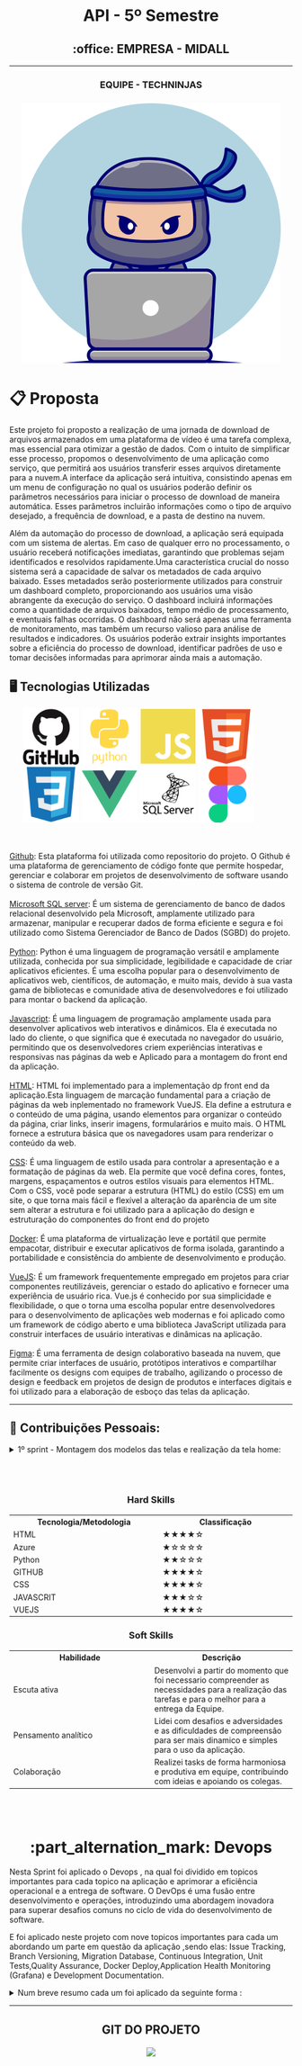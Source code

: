 <h1 align="center"> API - 5º Semestre</h1>
<h2 align="center">:office: EMPRESA - MIDALL </h2>


----------------------------------------------------------------------------------------------------------------------------------------------------------------------------------
<h3 align="center"> 
 EQUIPE - TECHNINJAS
<h3 align="center"> 

![logo_projeto](https://github.com/Orlandi-a11/PortifolioFatecApi/blob/main/IMG/logo-techNinjass.png)



# :clipboard: Proposta
Este projeto foi proposto a realização de uma jornada de download de arquivos armazenados em uma plataforma de vídeo é uma tarefa complexa, mas essencial para otimizar a gestão de dados. Com o intuito de simplificar esse processo, propomos o desenvolvimento de uma aplicação como serviço, que permitirá aos usuários transferir esses arquivos diretamente para a nuvem.A interface da aplicação será intuitiva, consistindo apenas em um menu de configuração no qual os usuários poderão definir os parâmetros necessários para iniciar o processo de download de maneira automática. Esses parâmetros incluirão informações como o tipo de arquivo desejado, a frequência de download, e a pasta de destino na nuvem.

Além da automação do processo de download, a aplicação será equipada com um sistema de alertas. Em caso de qualquer erro no processamento, o usuário receberá notificações imediatas, garantindo que problemas sejam identificados e resolvidos rapidamente.Uma característica crucial do nosso sistema será a capacidade de salvar os metadados de cada arquivo baixado. Esses metadados serão posteriormente utilizados para construir um dashboard completo, proporcionando aos usuários uma visão abrangente da execução do serviço. O dashboard incluirá informações como a quantidade de arquivos baixados, tempo médio de processamento, e eventuais falhas ocorridas.
O dashboard não será apenas uma ferramenta de monitoramento, mas também um recurso valioso para análise de resultados e indicadores. Os usuários poderão extrair insights importantes sobre a eficiência do processo de download, identificar padrões de uso e tomar decisões informadas para aprimorar ainda mais a automação.

## :desktop_computer: Tecnologias Utilizadas
<ul>
<img src="https://raw.githubusercontent.com/devicons/devicon/1119b9f84c0290e0f0b38982099a2bd027a48bf1/icons/github/github-original-wordmark.svg" width="100"    height="100" />	
<img src="https://raw.githubusercontent.com/devicons/devicon/1119b9f84c0290e0f0b38982099a2bd027a48bf1/icons/python/python-plain-wordmark.svg" width="100" height="100" />
<img src="https://raw.githubusercontent.com/devicons/devicon/master/icons/javascript/javascript-plain.svg" width="100" height="100" />
<img src="https://raw.githubusercontent.com/devicons/devicon/master/icons/html5/html5-original.svg" width="100" height="100" />
<img src="https://raw.githubusercontent.com/devicons/devicon/master/icons/css3/css3-original.svg" width="100" height="100" />
<img src="https://raw.githubusercontent.com/devicons/devicon/master/icons/vuejs/vuejs-original.svg" width="100" height="100" />
<img src="https://github.com/devicons/devicon/blob/master/icons/microsoftsqlserver/microsoftsqlserver-plain-wordmark.svg" width="100"    height="100" />
 <img src="https://raw.githubusercontent.com/devicons/devicon/1119b9f84c0290e0f0b38982099a2bd027a48bf1/icons/figma/figma-original.svg" width="100" height="100" />
</ul>
 <br></br>
 <a href="https://github.com">Github</a>: Esta plataforma foi utilizada como repositorio do projeto. O Github é uma plataforma de gerenciamento de código fonte que permite hospedar, gerenciar e colaborar em projetos de desenvolvimento de software usando o sistema de controle de versão Git.
<br></br>
<a href="https://azure.microsoft.com/pt-br/">Microsoft SQL server</a>: É um sistema de gerenciamento de banco de dados relacional desenvolvido pela Microsoft, amplamente utilizado para armazenar, manipular e recuperar dados de forma eficiente e segura e foi utilizado como Sistema Gerenciador de Banco de Dados (SGBD) do projeto. 
<br></br>
<a href="https://www.python.org">Python</a>: Python é uma linguagem de programação versátil e amplamente utilizada, conhecida por sua simplicidade, legibilidade e capacidade de criar aplicativos eficientes. É uma escolha popular para o desenvolvimento de aplicativos web, científicos, de automação, e muito mais, devido à sua vasta gama de bibliotecas e comunidade ativa de desenvolvedores e foi utilizado para montar o backend da aplicação.
<br></br>
<a href="https://developer.mozilla.org/en-US/docs/Web/JavaScript">Javascript</a>: É uma linguagem de programação amplamente usada para desenvolver aplicativos web interativos e dinâmicos. Ela é executada no lado do cliente, o que significa que é executada no navegador do usuário, permitindo que os desenvolvedores criem experiências interativas e responsivas nas páginas da web e Aplicado para a montagem do front end da aplicação.
<br></br>
<a href="https://developer.mozilla.org/en-US/docs/Web/HTML">HTML</a>: HTML foi implementado para a implementação dp front end da aplicação.Esta linguagem de marcação fundamental para a criação de páginas da web inplementado no framework VueJS. Ela define a estrutura e o conteúdo de uma página, usando elementos para organizar o conteúdo da página, criar links, inserir imagens, formularários e muito mais. O HTML fornece a estrutura básica que os navegadores usam para renderizar o conteúdo da web.
<br></br>
<a href="https://developer.mozilla.org/en-US/docs/Web/CSS">CSS</a>: É uma linguagem de estilo usada para controlar a apresentação e a formatação de páginas da web. Ela permite que você defina cores, fontes, margens, espaçamentos e outros estilos visuais para elementos HTML. Com o CSS, você pode separar a estrutura (HTML) do estilo (CSS) em um site, o que torna mais fácil e flexível a alteração da aparência de um site sem alterar a estrutura e foi utilizado para a aplicação do design e estruturação do componentes do front end do projeto
<br></br>
<a href="https://www.docker.com/">Docker</a>: É uma plataforma de virtualização leve e portátil que permite empacotar, distribuir e executar aplicativos de forma isolada, garantindo a portabilidade e consistência do ambiente de desenvolvimento e produção.
<br></br>
<a href="https://vuejs.org">VueJS</a>: É um framework frequentemente empregado em projetos para criar componentes reutilizáveis, gerenciar o estado do aplicativo e fornecer uma experiência de usuário rica. Vue.js é conhecido por sua simplicidade e flexibilidade, o que o torna uma escolha popular entre desenvolvedores para o desenvolvimento de aplicações web modernas e foi aplicado como um framework de código aberto e uma biblioteca JavaScript utilizada para construir interfaces de usuário interativas e dinâmicas na aplicação.
<br></br>
<a href="https://www.figma.com/">Figma</a>: É uma ferramenta de design colaborativo baseada na nuvem, que permite criar interfaces de usuário, protótipos interativos e compartilhar facilmente os designs com equipes de trabalho, agilizando o processo de design e feedback em projetos de design de produtos e interfaces digitais e foi utilizado para a elaboração de esboço das telas da aplicação.


-------------------------------------------------------------------------------------------------------------------------------------------------------------

 ## :dart: Contribuições Pessoais: 


<details>
<summary> 1º sprint - Montagem dos modelos das telas e realização da tela home: </summary>
  
- Tarefa de montagem das telas realizada no figma e inicio do projeto com a tela home no vue.js;

2° Sprint - Criação da tela de configuração do google drive para a azure:
- Realizada a criação das telas visual para conectar a nuvem do driver para realização da transferencia da azure;

3° Sprint - Ajuste na tela de configuração e inserção do modal :
- Ajuste da tela de configuração do projeto e inserção do modal na tela de configuração da azure e drive;

4° Sprint - Ajuste da tela de parametro de tempo:
- E como sprint final realizei os ajustes de tempo e minuto para a transferencia de dados do projeto;

</details>

  
</details>


<br></br>

<h3 align="center"> Hard Skills </h3>
  <table align="center">
    <tr>
      <th width="300px">Tecnologia/Metodologia</th>
      <th width="300px">Classificação</th>
    </tr>
    <tr>
      <td>HTML</td>
      <td>★★★★☆</td>
    </tr>
    <tr>
      <td>Azure</td>
      <td>★☆☆☆☆</td>
    </tr>	
    <tr>
      <td>Python</td>
      <td>★★☆☆☆</td>
    </tr>
    <tr>
      <td>GITHUB</td>
      <td>★★★★☆</td>
    </tr>
     <tr>
      <td>CSS</td>
      <td>★★★★☆</td>
    </tr>
      <tr>
      <td>JAVASCRIT</td>
      <td>★★★☆☆</td>
    </tr>
 <tr>
      <td>VUEJS</td>
      <td>★★★★☆</td>
    </tr>


  </table>

 <h3 align="center">Soft Skills</h3>
  <table align="center">
    <tr>
      <th width="300px">Habilidade</th>
      <th width="300px">Descrição</th>
    </tr>
    <tr>
      <td>Escuta ativa</td>
      <td>Desenvolvi a partir do momento que foi necessario compreender as necessidades para a realização das tarefas e para o melhor para a entrega da Equipe.</td>
    </tr>
    <tr>
      <td>Pensamento analítico</td>
      <td>Lidei com desafios e adversidades e as dificuldades de compreensão para ser mais dinamico e simples para o uso da aplicação.</td>
    </tr>
    <tr>
      <td>Colaboração</td>
      <td>Realizei tasks de forma harmoniosa e produtiva em equipe, contribuindo com ideias e apoiando os colegas.</td>
  </table>


<br></br>
<h1 align="center">:part_alternation_mark: Devops</h1>

Nesta Sprint foi aplicado o Devops , na qual foi dividido em topicos importantes para cada topico na aplicação e aprimorar a eficiência operacional e a entrega de software. O DevOps é uma fusão entre desenvolvimento e operações, introduzindo uma abordagem inovadora para superar desafios comuns no ciclo de vida do desenvolvimento de software.

E foi aplicado neste projeto com nove topicos importantes para cada um abordando um parte em questão da aplicação ,sendo elas: Issue Tracking, Branch Versioning, Migration Database, Continuous Integration, Unit Tests,Quality Assurance, Docker Deploy,Application Health Monitoring (Grafana) e Development Documentation.

<details>
<summary>Num breve resumo cada um foi aplicado da seguinte forma : </summary>
<br></br>
Issue:  Em conformidade com a política de "Rastreamento de Problemas" com rastreamento bidirecional, os desenvolvedores são obrigados a aplicar essa regra a todas as confirmações feitas no projeto. O Rastreamento de Problemas, um processo vital no desenvolvimento de software, envolve gravação, gerenciamento e rastreamento de vários problemas, como bugs, solicitações de recursos, aprimoramentos e tarefas.
<br></br>
Branch Version: GitHub simplifica o gerenciamento de versões em projetos. A branch principal, estável e testada, só aceita merges da branch de desenvolvimento após revisão por duas pessoas. A branch de desenvolvimento, criada da principal, recebe features que, após desenvolvimento e revisão, são mergeadas de volta na principal. As branches de funcionalidade, criadas da de desenvolvimento, focam em uma única feature, sendo mergeadas após revisão. Essa organização eficiente e práticas de revisão garantem código de alta qualidade e evitam conflitos. Utilizo essa abordagem no GitHub para manter meu portfólio de projetos organizado e colaborativo.
<br></br>
Migration Database: A migração de dados em bancos de dados é um processo vital no desenvolvimento de software. Essa prática envolve transferir dados entre diferentes estruturas, garantindo integridade e consistência. A documentação é essencial para o sucesso da migração, abrangendo estratégias, mapeamento de dados, regras de validação e processos de extração e carregamento. Testes rigorosos e um plano de reversão em caso de falhas são fundamentais. A documentação também cobre o tratamento de erros, considerações de segurança e conformidade. Após a migração, são necessárias tarefas adicionais, como atualizações de conexões e notificação das partes interessadas.
<br></br>
Continuos Integrations (CI): A prática de integração contínua envolve automatizar a fusão de alterações de código de vários contribuidores em um único projeto de software, sendo uma prática fundamental em DevOps. Utilizamos o GitHub Actions para configurar nossos fluxos de CI (Integração Contínua), criando workflows distintos para o front-end e o back-end. O workflow "Python application" é acionado por eventos de push e pull requests em qualquer branch, executando em um sistema operacional Ubuntu. As etapas do job incluem verificar o código-fonte, configurar o ambiente Python, instalar dependências, realizar linting com flake8, ordenar imports com isort e, idealmente, executar testes com pytest. Essas configurações garantem a qualidade e correção da aplicação Python durante o processo de CI, melhorando a confiabilidade e estabilidade do software desenvolvido.
<br></br>
Unit Test: O teste unitário é uma prática que se concentra em testar unidades individuais de código isoladamente, como funções ou classes. No projeto, utilizamos o GitHub Actions para configurar dois fluxos de Integração Contínua (CI) no front-end e back-end, garantindo a validação prévia antes da fusão de código. As configurações incluem a organização de arquivos de teste, uso do pytest, bibliotecas como unittest.mock, e marcação de testes com marcadores específicos. Os casos de teste abrangem diversos cenários para verificar a correta execução do código e o tratamento adequado de situações especiais. A estrutura de classe de teste, uso de fixtures e mocks, além da simulação de comportamentos específicos, são essenciais para assegurar a qualidade do código durante o processo de CI.
<br></br>
Quality Assurance(Q&A): Nesta parte do projeto analisamos possíveis vulnerabilidades e erros, seguindo a política de rastreamento bidirecional. Os desenvolvedores devem aplicar essas diretrizes em todos os commits no projeto. A Garantia de Qualidade, traduzida como "Quality Assurance" (QA), refere-se a uma função que assegura a qualidade no desenvolvimento de produtos ou serviços, verificando o cumprimento de critérios específicos ao longo dos processos operacionais.Para realizar essa análise, utilizamos a ferramenta SonarCloud, um serviço em nuvem integrado aos repositórios de código no GitHub. O SonarCloud identifica bugs, "code smells" (indicações de possíveis problemas no código) e vulnerabilidades, apresentando os resultados em um painel. Esse painel permite a ordenação e filtragem dos resultados, proporcionando uma visão clara do estado e qualidade do código.
<br></br>
Docker Deploy: Deploy é tornar a aplicação disponível, e o Docker facilita esse processo usando containers. Com ele, cria-se imagens que incluem tudo necessário, como dependências. O Docker Compose constrói e configura múltiplos containers simultaneamente através de um arquivo de configuração. Pode ser usado em diversos ambientes, e variáveis de ambiente, como FLASKR_BACK_DEV_DIR, são configuradas em arquivos como o .env. O DockerFile é um arquivo de configuração para instruções na criação de containers, permitindo download de arquivos, instalação de pacotes, entre outros. O DockerIgnore exclui diretórios ou arquivos desnecessários no contexto de construção.
<br></br>
Application Health Monitoring (Grafana): O Grafana, plataforma de código aberto, é utilizado para visualização, monitoramento e análise de dados. Ele cria dashboards personalizáveis conectando-se a diversas fontes, como Azure e Microsoft SQL Server. No Azure, o Grafana acessa métricas relevantes, enquanto no SQL Server coleta informações sobre a saúde da aplicação, como uso de CPU e memória. Essa integração com o Azure oferece benefícios em escalabilidade, segurança e confiabilidade. O Grafana, ao consumir dados dessas fontes, fornece dashboards personalizados em tempo real, permitindo monitorar métricas vitais e otimizar o desempenho da aplicação. Essa combinação de Grafana, Azure e SQL Server proporciona uma solução completa para monitorar e aprimorar a saúde da aplicação, possibilitando análise de dados em tempo real e tomadas de decisão eficazes
<br></br>
Development Documentation: 
Durante o processo de desenvolvimento, seguimos diretrizes para garantir implementações de qualidade no projeto, detalhadas na montangem de nossa "Wiki". Inicialmente, definimos "Issues" e as desdobramos em tarefas, seguindo o padrão GitFlow para implementar as funcionalidades. Após a entrega, o processo de CI, testes e QA é realizado.
</summary>
</details>

----------------------------------------------------------------------------------------------------------------------------------------------------------------------------------

<h2 align="center"> GIT DO PROJETO</h2>

<h5 align="center"><a href="https://github.com/TechNinjass"><img src="https://img.shields.io/badge/GitHub-Repositório Projeto-181717?style=for-the-badge&logo=github"></a>
</h5>


